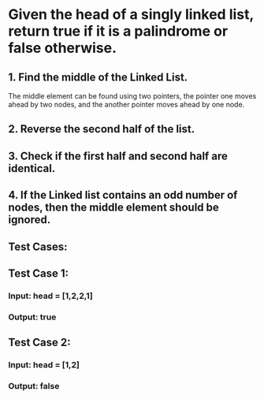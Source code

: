 # Given the head of a singly linked list, return true if it is a palindrome or false otherwise.

## 1. Find the middle of the Linked List.
The middle element can be found using two pointers, the pointer one moves ahead by two nodes, and the another pointer moves ahead by one node.

## 2. Reverse the second half of the list.

## 3. Check if the first half and second half are identical. 

## 4. If the Linked list contains an odd number of nodes, then the middle element should be ignored.


## Test Cases:

## Test Case 1:
### Input: head = [1,2,2,1]
### Output: true

## Test Case 2:
### Input: head = [1,2]
### Output: false
